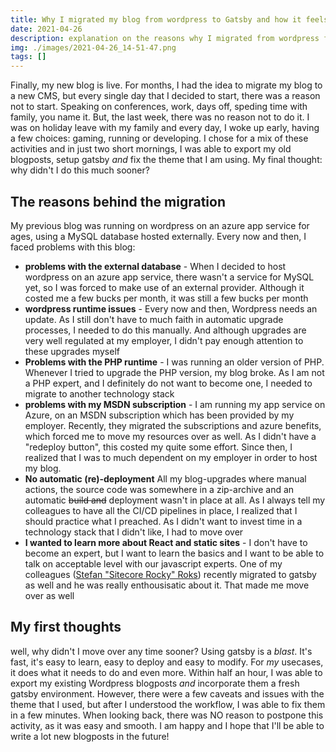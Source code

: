 ```yaml
---
title: Why I migrated my blog from wordpress to Gatsby and how it feels
date: 2021-04-26
description: explanation on the reasons why I migrated from wordpress from wordpress to gatsby
img: ./images/2021-04-26_14-51-47.png
tags: []
---
```


Finally, my new blog is live. For months, I had the idea to migrate my blog to a new CMS, but every single day that I decided to start, there was a reason not to start. Speaking on conferences, work, days off, speding time with family, you name it. But, the last week, there was no reason not to do it. I was on holiday leave with my family and every day, I woke up early, having a few choices: gaming, running or developing. I chose for a mix of these activities and in just two short mornings, I was able to export my old blogposts, setup gatsby _and_ fix the theme that I am using. My final thought: why didn't I do this much sooner?

## The reasons behind the migration

My previous blog was running on wordpress on an azure app service for ages, using a MySQL database hosted externally. Every now and then, I faced problems with this blog: 
* **problems with the external database** - When I decided to host wordpress on an azure app service, there wasn't a service for MySQL yet, so I was forced to make use of an external provider. Although it costed me a few bucks per month, it was still a few bucks per month
* **wordpress runtime issues** - Every now and then, Wordpress needs an update. As I still don't have to much faith in automatic upgrade processes, I needed to do this manually. And although upgrades are very well regulated at my employer, I didn't pay enough attention to these upgrades myself
* **Problems with the PHP runtime** - I was running an older version of PHP. Whenever I tried to upgrade the PHP version, my blog broke. As I am not a PHP expert, and I definitely do not want to become one, I needed to migrate to another technology stack
* **problems with my MSDN subscription** - I am running my app service on Azure, on an MSDN subscription which has been provided by my employer. Recently, they migrated the subscriptions and azure benefits, which forced me to move my resources over as well. As I didn't have a "redeploy button", this costed my quite some effort. Since then, I realized that I was to much dependent on my employer in order to host my blog.
* **No automatic (re)-deployment** All my blog-upgrades where manual actions, the source code was somewhere in a zip-archive and an automatic ~~build and~~ deployment wasn't in place at all. As I always tell my colleagues to have all the CI/CD pipelines in place, I realized that I should practice what I preached. As I didn't want to invest time in a technology stack that I didn't like, I had to move over
* **I wanted to learn more about React and static sites** - I don't have to become an expert, but I want to learn the basics and I want to be able to talk on acceptable level with our javascript experts. One of my colleagues ([Stefan "Sitecore Rocky" Roks](https://www.therock.com)) recently migrated to gatsby as well and he was really enthousisatic about it. That made me move over as well   

## My first thoughts

well, why didn't I move over any time sooner? Using gatsby is a *blast*. It's fast, it's easy to learn, easy to deploy and easy to modify. For _my_ usecases, it does what it needs to do and even more. Within half an hour, I was able to export my existing Wordpress blogposts _and_ incorporate them a fresh gatsby environment. However, there were a few caveats and issues with the theme that I used, but after I understood the workflow, I was able to fix them in a few minutes. When looking back, there was NO reason to postpone this activity, as it was easy and smooth. I am happy and I hope that I'll be able to write a lot new blogposts in the future!